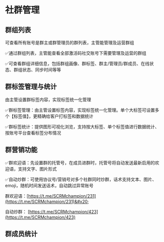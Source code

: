 # 社群管理

## 群组列表

可查看所有账号是群主或群管理员的群列表，主管能管理及运营群组

✅通过群组列表，主管能查看全部激活码社交账号下需要管理及运营的群组

✅可查看群组详细信息，包括群组画像、群标签、群主/管理员/群成员、在线状态、群组状态、同步时间等等



## 群标签管理与统计

由主管设置群标签内容，实现标签统一化管理

✅群标签管理：由主管设置标签内容，实现标签统一化管理。单个大标签可设置多个【标签值】，更精确给客户打标签和数据统计&#x20;

✅群标签统计：提供图形可视化浏览，支持按大标签、单个标签值进行数据统计、按账号平台查看标签分布情况



## 群营销功能

✅群欢迎语：先设置群的托管号，在成员进群时，托管号将自动发送最新启用的欢迎语，支持文字、图片形式

✅自动炒群：可使用协议号/营销号对多个社群同时炒群，话术支持文本、图片、emoji，随机时间发送话术，自动跳过异常账号&#x20;

群欢迎语：[https://t.me/SCRMchampion/231](https://t.me/SCRMchampion/231)&#x20;

自动炒群： [https://t.me/SCRMchampion/423](https://t.me/SCRMchampion/423)



## 群成员统计









